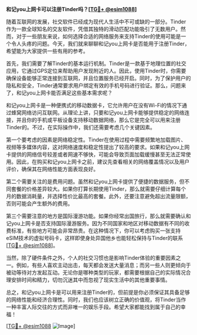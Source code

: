 **和记you上网卡可以注册Tinder吗？[[TG💪+ @esim1088](https://t.me/s/esim1088)]**

随着互联网的发展，社交软件已经成为现代人生活中不可或缺的一部分。Tinder作为一款全球知名的交友软件，凭借其独特的滑动匹配功能吸引了无数用户。然而，对于一些朋友来说，如何选择合适的网络服务来支持Tinder的使用可能是一个令人头疼的问题。今天，我们就来聊聊和记you上网卡是否能用于注册Tinder，希望能为大家提供一些有用的参考。

首先，我们需要了解Tinder的基本运行机制。Tinder是一款基于地理位置的社交应用，它通过GPS定位来帮助用户发现附近的人。因此，使用Tinder时，你需要确保设备能够正常连接到互联网，并且位置服务已经开启。同时，为了保护用户的隐私和安全，Tinder通常要求用户绑定有效的手机号码进行验证。那么，问题来了，和记you上网卡能否满足这些基本需求呢？

和记you上网卡是一种便携式的移动数据卡，它允许用户在没有Wi-Fi的情况下通过蜂窝网络访问互联网。从理论上讲，只要和记you上网卡能够提供稳定的网络连接，并且你的手机或平板设备支持移动数据网络，那么它是完全可以用来注册Tinder的。不过，在实际操作中，我们还需要考虑几个关键因素。

第一个要考虑的因素是网络稳定性。Tinder在使用过程中需要频繁地加载图片、视频等多媒体内容，这对网络速度和稳定性提出了较高的要求。如果和记you上网卡提供的网络信号较差或者网速不够快，可能会导致页面加载缓慢甚至无法正常使用。因此，在购买和记you上网卡之前，建议先查看相关的网络覆盖情况以及用户评价，确保其在网络性能方面表现良好。

第二个需要关注的是费用问题。虽然和记you上网卡提供了便捷的数据服务，但不同套餐的价格差异较大。如果你打算长期使用Tinder，那么就需要仔细计算每个月的数据消耗量，并选择性价比最高的套餐。此外，还要注意避免超出流量限额，否则可能会产生额外的费用。

第三个需要注意的地方是国际漫游功能。如果你经常出国旅行，那么就需要确认和记you上网卡是否支持国际漫游服务。因为不同国家和地区对移动数据有不同的收费标准，有些地方可能会非常昂贵。在这种情况下，你可以考虑购买一张支持eSIM技术的虚拟号码卡，这样即使身处异国他乡也能轻松保持与Tinder的联系[[TG💪+ @esim1088](https://t.me/s/esim1088)]。

当然，除了硬件条件之外，个人的社交习惯也是影响Tinder体验的重要因素之一。例如，有些人喜欢主动出击，每天都会发送大量消息；而另一些人则更倾向于被动等待对方发起互动。无论你是哪种类型的玩家，都需要根据自己的实际情况合理安排时间和精力，切勿沉迷其中而忽视了现实生活中的其他重要事情。

总之，和记you上网卡是可以用来注册Tinder的，但前提是你必须保证其具备足够的网络性能和经济合理性。同时，我们也应该树立正确的价值观，将Tinder当作一种丰富人际交往的方式而非唯一的娱乐手段。希望大家都能找到属于自己的幸福！

[[TG💪+ @esim1088](https://t.me/s/esim1088) ![Image](https://i.postimg.cc/4NQfJmqS/Snipaste-2025-05-13-00-14-12.png)]